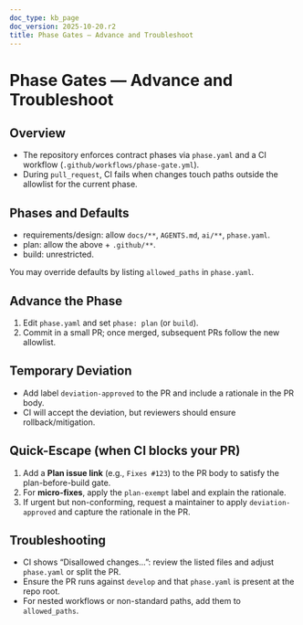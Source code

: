 ```yaml
---
doc_type: kb_page
doc_version: 2025-10-20.r2
title: Phase Gates — Advance and Troubleshoot
---
```


# Phase Gates — Advance and Troubleshoot

## Overview

- The repository enforces contract phases via `phase.yaml` and a CI workflow (`.github/workflows/phase-gate.yml`).
- During `pull_request`, CI fails when changes touch paths outside the allowlist for the current phase.

## Phases and Defaults

- requirements/design: allow `docs/**`, `AGENTS.md`, `ai/**`, `phase.yaml`.
- plan: allow the above + `.github/**`.
- build: unrestricted.

You may override defaults by listing `allowed_paths` in `phase.yaml`.

## Advance the Phase

1) Edit `phase.yaml` and set `phase: plan` (or `build`).
2) Commit in a small PR; once merged, subsequent PRs follow the new allowlist.

## Temporary Deviation

- Add label `deviation-approved` to the PR and include a rationale in the PR body.
- CI will accept the deviation, but reviewers should ensure rollback/mitigation.

## Quick-Escape (when CI blocks your PR)

1) Add a **Plan issue link** (e.g., `Fixes #123`) to the PR body to satisfy the plan-before-build gate.
2) For **micro-fixes**, apply the `plan-exempt` label and explain the rationale.
3) If urgent but non-conforming, request a maintainer to apply `deviation-approved` and capture the rationale in the PR.

## Troubleshooting

- CI shows “Disallowed changes…”: review the listed files and adjust `phase.yaml` or split the PR.
- Ensure the PR runs against `develop` and that `phase.yaml` is present at the repo root.
- For nested workflows or non-standard paths, add them to `allowed_paths`.

